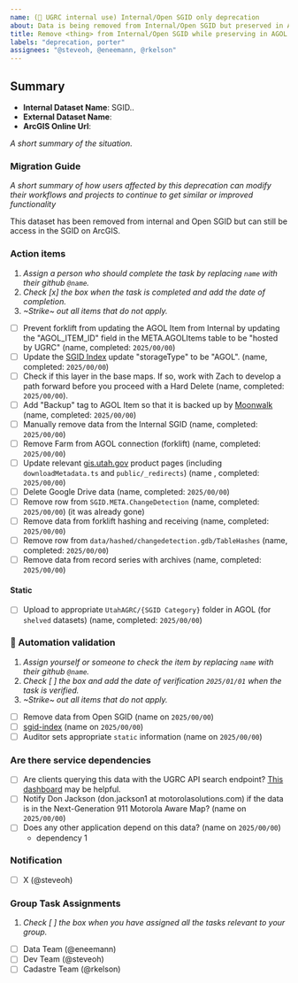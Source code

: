 ```yaml
---
name: (🔐 UGRC internal use) Internal/Open SGID only deprecation
about: Data is being removed from Internal/Open SGID but preserved in AGOL.
title: Remove <thing> from Internal/Open SGID while preserving in AGOL
labels: "deprecation, porter"
assignees: "@steveoh, @eneemann, @rkelson"
---
```


## Summary

<!-- conductor = {"table":""} -->

- **Internal Dataset Name**: SGID.<category>.<dataset>
- **External Dataset Name**:
- **ArcGIS Online Url**:

_A short summary of the situation._

### Migration Guide

_A short summary of how users affected by this deprecation can modify their workflows and projects to continue to get similar or improved functionality_

<!-- this is here to help the writing juices flow. feel free to completely replace this or simply fill in the blanks -->

This dataset has been removed from internal and Open SGID but can still be access in the SGID on ArcGIS.

### Action items

1. _Assign a person who should complete the task by replacing `name` with their github `@name`._
1. _Check [x] the box when the task is completed and add the date of completion._
1. _~Strike~ out all items that do not apply._

- [ ] Prevent forklift from updating the AGOL Item from Internal by updating the "AGOL_ITEM_ID" field in the META.AGOLItems table to be "hosted by UGRC" (name, completed: `2025/00/00`)
- [ ] Update the [SGID Index](https://docs.google.com/spreadsheets/d/11ASS7LnxgpnD0jN4utzklREgMf1pcvYjcXcIcESHweQ/edit#gid=1024261148) update "storageType" to be "AGOL". (name, completed: `2025/00/00`)
- [ ] Check if this layer in the base maps. If so, work with Zach to develop a path forward before you proceed with a Hard Delete (name, completed: `2025/00/00`).
- [ ] Add "Backup" tag to AGOL Item so that it is backed up by [Moonwalk](https://github.com/agrc/project-moonwalk) (name, completed: `2025/00/00`)
- [ ] Manually remove data from the Internal SGID (name, completed: `2025/00/00`)
- [ ] Remove Farm from AGOL connection (forklift) (name, completed: `2025/00/00`)
- [ ] Update relevant [gis.utah.gov](https://gis.utah.gov/products/sgid/categories/) product pages (including `downloadMetadata.ts` and `public/_redirects`) (name , completed: `2025/00/00`)
- [ ] Delete Google Drive data (name, completed: `2025/00/00`)
- [ ] Remove row from `SGID.META.ChangeDetection` (name, completed: `2025/00/00`) (it was already gone)
- [ ] Remove data from forklift hashing and receiving (name, completed: `2025/00/00`)
- [ ] Remove row from `data/hashed/changedetection.gdb/TableHashes` (name, completed: `2025/00/00`)
- [ ] Remove data from record series with archives (name, completed: `2025/00/00`)

#### Static

- [ ] Upload to appropriate `UtahAGRC/{SGID Category}` folder in AGOL (for `shelved` datasets) (name, completed: `2025/00/00`)

### :robot: Automation validation

1. _Assign yourself or someone to check the item by replacing `name` with their github `@name`._
1. _Check [ ] the box and add the date of verification `2025/01/01` when the task is verified._
1. _~Strike~ out all items that do not apply._

- [ ] Remove data from Open SGID (name on `2025/00/00`)
- [ ] [sgid-index](https://gis.utah.gov/products/sgid/sgid-index/) (name on `2025/00/00`)
- [ ] Auditor sets appropriate `static` information (name on `2025/00/00`)

### Are there service dependencies

- [ ] Are clients querying this data with the UGRC API search endpoint? [This dashboard](https://lookerstudio.google.com/reporting/fbfcf1d5-e9c2-4b8a-94ae-9529d5d0bbef/page/p_7k74ao7wjd) may be helpful.
- [ ] Notify Don Jackson (don.jackson1 at motorolasolutions.com) if the data is in the Next-Generation 911 Motorola Aware Map? (name on `2025/00/00`)
- [ ] Does any other application depend on this data? (name on `2025/00/00`)
  - dependency 1

### Notification

- [ ] X (@steveoh)

### Group Task Assignments

1. _Check [ ] the box when you have assigned all the tasks relevant to your group._

- [ ] Data Team (@eneemann)
- [ ] Dev Team (@steveoh)
- [ ] Cadastre Team (@rkelson)
